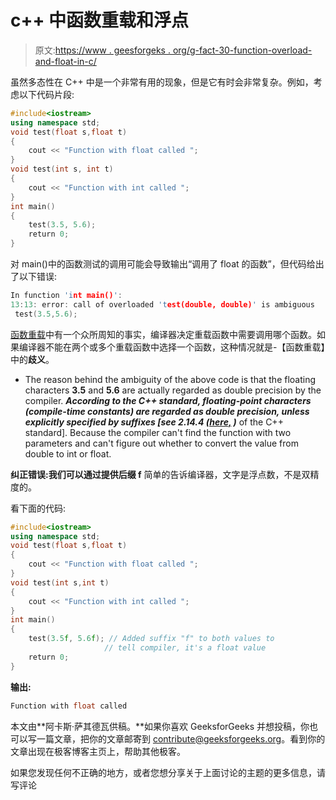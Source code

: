 # c++ 中函数重载和浮点

> 原文:[https://www . geesforgeks . org/g-fact-30-function-overload-and-float-in-c/](https://www.geeksforgeeks.org/g-fact-30-function-overloading-and-float-in-c/)

虽然多态性在 C++ 中是一个非常有用的现象，但是它有时会非常复杂。例如，考虑以下代码片段:

```cpp
#include<iostream>
using namespace std;
void test(float s,float t)
{
    cout << "Function with float called ";
}
void test(int s, int t)
{
    cout << "Function with int called ";
}
int main()
{
    test(3.5, 5.6);
    return 0;
}
```

对 main()中的函数测试的调用可能会导致输出“调用了 float 的函数”，但代码给出了以下错误:

```cpp
In function 'int main()':
13:13: error: call of overloaded 'test(double, double)' is ambiguous
 test(3.5,5.6);
```

[函数重载](http://geeksquiz.com/function-overloading-c/)中有一个众所周知的事实，编译器决定重载函数中需要调用哪个函数。如果编译器不能在两个或多个重载函数中选择一个函数，这种情况就是-【函数重载】中的**歧义**。

*   The reason behind the ambiguity of the above code is that the floating characters **3.5** and **5.6** are actually regarded as double precision by the compiler. ***According to the C++ standard, floating-point characters (compile-time constants) are regarded as double precision, unless explicitly specified by suffixes [see 2.14.4 [(here,](http://www.open-std.org/jtc1/sc22/wg21/docs/papers/2013/n3690.pdf) )*** of the C++ standard]. Because the compiler can't find the function with two parameters and can't figure out whether to convert the value from double to int or float.

**纠正错误:**我们可以通过提供**后缀 f** 简单的告诉编译器，文字是浮点数，不是双精度的。

看下面的代码:

```cpp
#include<iostream>
using namespace std;
void test(float s,float t)
{
    cout << "Function with float called ";
}
void test(int s,int t)
{
    cout << "Function with int called ";
}
int main()
{
    test(3.5f, 5.6f); // Added suffix "f" to both values to 
                     // tell compiler, it's a float value
    return 0;
}
```

**输出:**

```cpp
Function with float called
```

本文由**阿卡斯·萨其德瓦供稿。**如果你喜欢 GeeksforGeeks 并想投稿，你也可以写一篇文章，把你的文章邮寄到 contribute@geeksforgeeks.org。看到你的文章出现在极客博客主页上，帮助其他极客。

如果您发现任何不正确的地方，或者您想分享关于上面讨论的主题的更多信息，请写评论